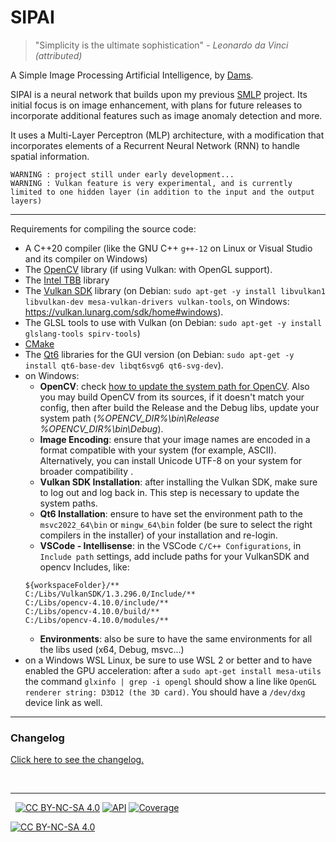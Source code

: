 # SIPAI

> "Simplicity is the ultimate sophistication" _- Leonardo da Vinci (attributed)_

A Simple Image Processing Artificial Intelligence, by [Dams](https://dams-labs.net/).

SIPAI is a neural network that builds upon my previous [SMLP](https://github.com/obewan/SMLP) project.
Its initial focus is on image enhancement, with plans for future releases to incorporate additional features such as image anomaly detection and more.

It uses a Multi-Layer Perceptron (MLP) architecture, with a modification that incorporates elements of a Recurrent Neural Network (RNN) to handle spatial information.

```
WARNING : project still under early development...
WARNING : Vulkan feature is very experimental, and is currently limited to one hidden layer (in addition to the input and the output layers)
```

---

Requirements for compiling the source code:

- A C++20 compiler (like the GNU C++ `g++-12` on Linux or Visual Studio and its compiler on Windows)
- The [OpenCV](https://opencv.org/get-started/) library (if using Vulkan: with OpenGL support).
- The [Intel TBB](https://www.intel.com/content/www/us/en/developer/articles/tool/oneapi-standalone-components.html#onetbb) library
- The [Vulkan SDK](https://www.vulkan.org/) library (on Debian: `sudo apt-get -y install libvulkan1 libvulkan-dev mesa-vulkan-drivers vulkan-tools`, on Windows: https://vulkan.lunarg.com/sdk/home#windows).
- The GLSL tools to use with Vulkan (on Debian: `sudo apt-get -y install glslang-tools spirv-tools`)
- [CMake](https://cmake.org/)
- The [Qt6](https://www.qt.io/download-qt-installer-oss) libraries for the GUI version (on Debian: `sudo apt-get -y install qt6-base-dev libqt6svg6 qt6-svg-dev`).
- on Windows:
  - **OpenCV**: check [how to update the system path for OpenCV](https://docs.opencv.org/4.x/d3/d52/tutorial_windows_install.html#tutorial_windows_install_path). Also you may build OpenCV from its sources, if it doesn't match your config, then after build the Release and the Debug libs, update your system path (*%OPENCV_DIR%\bin\Release* *%OPENCV_DIR%\bin\Debug*).
  - **Image Encoding**: ensure that your image names are encoded in a format compatible with your system (for example, ASCII). Alternatively, you can install Unicode UTF-8 on your system for broader compatibility .
  - **Vulkan SDK Installation**: after installing the Vulkan SDK, make sure to log out and log back in. This step is necessary to update the system paths.
  - **Qt6 Installation**: ensure to have set the environment path to the `msvc2022_64\bin` or `mingw_64\bin` folder (be sure to select the right compilers in the installer) of your installation and re-login.
  - **VSCode - Intellisense**: in the VSCode `C/C++ Configurations`, in `Include path` settings, add include paths for your VulkanSDK and opencv Includes, like: 
  ```
  ${workspaceFolder}/**
  C:/Libs/VulkanSDK/1.3.296.0/Include/**  
  C:/Libs/opencv-4.10.0/include/**
  C:/Libs/opencv-4.10.0/build/**
  C:/Libs/opencv-4.10.0/modules/**
  ```
  - **Environments**: also be sure to have the same environments for all the libs used (x64, Debug, msvc...)
- on a Windows WSL Linux, be sure to use WSL 2 or better and to have enabled the GPU acceleration: after a `sudo apt-get install mesa-utils` the command `glxinfo | grep -i opengl` should show a line like `OpenGL renderer string: D3D12 (the 3D card)`. You should have a `/dev/dxg` device link as well.

---

### Changelog

[Click here to see the changelog.](./CHANGELOG.md)

&nbsp;

---

[cc-by-nc-sa]: http://creativecommons.org/licenses/by-nc-sa/4.0/
[cc-by-nc-sa-image]: https://licensebuttons.net/l/by-nc-sa/4.0/88x31.png
[cc-by-nc-sa-shield]: https://img.shields.io/badge/License-CC%20BY--NC--SA%204.0-lightgrey.svg

&nbsp;
[![CC BY-NC-SA 4.0][cc-by-nc-sa-shield]][cc-by-nc-sa]
[![API](https://img.shields.io/badge/API-Documentation-blue)](https://obewan.github.io/SIPAI/api/)
[![Coverage](https://img.shields.io/badge/dynamic/json?url=https%3A%2F%2Fobewan.github.io%2FSIPAI%2Fcoverage%2Fcoverage.json&query=coverage&label=coverage&color=green)](https://obewan.github.io/SIPAI/coverage/html/)

[![CC BY-NC-SA 4.0][cc-by-nc-sa-image]][cc-by-nc-sa]
